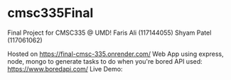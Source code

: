 # cmsc335Final
Final Project for CMSC335 @ UMD!
Faris Ali (117144055)
Shyam Patel (117061062)

Hosted on https://final-cmsc-335.onrender.com/
Web App using express, node, mongo to generate tasks to do when you're bored
API used: https://www.boredapi.com/
Live Demo: 
